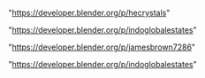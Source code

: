 "https://developer.blender.org/p/hecrystals"

"https://developer.blender.org/p/indoglobalestates"

"https://developer.blender.org/p/jamesbrown7286"

 
"https://developer.blender.org/p/indoglobalestates"


 
